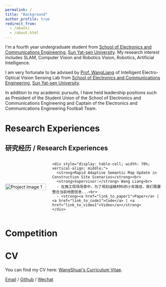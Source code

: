 ```yaml
---
permalink: /
title: "Background"
author_profile: true
redirect_from: 
  - /about/
  - /about.html
---
```

I'm a fourth year undergraduate student from [School of Electronics and Communications Engineering](https://sece.sysu.edu.cn/), [Sun Yat-sen University](https://www.sysu.edu.cn/). My research interest includes SLAM, Computer Vision and Robotics Vision, Robotics, Artificial Intelligence.

I am very fortunate to be advised by [Prof. WangLiang](https://sece.sysu.edu.cn/szll/js/1361718.htm) of Intelligent Electro-Optical Vision Sensing Lab from [School of Electronics and Communications Engineering](https://sece.sysu.edu.cn/), [Sun Yat-sen University](https://www.sysu.edu.cn/).

In addition to my academic pursuits, I have held leadership positions such as President of the Student Union of the School of Electronics and Communications Engineering and Captain of the Electronics and Communications Engineering Football Team.

Research Experiences
========
## 研究经历 / Research Experiences

<div style="display: table; width: 100%; border-collapse: collapse;">

  <div style="display: table-row;">
    <div style="display: table-cell; width: 30%; padding-right: 20px; vertical-align: middle;">
      <img src="https://raw.githubusercontent.com/wangsh386/wangshuai.github.io/master/images/mstile-70x70.png" alt="Project Image 1" style="width: 100%; height: auto;"/>
    </div>

    <div style="display: table-cell; width: 70%; vertical-align: middle;">
      <strong>Rapid Adaptive Semantic Map Update in Construction Site Scenarios</strong><br>
      <strong>Supervisor:</strong> Wang Liang<br>
      - 在施工现场场景中，为了规划运输材料的小车路径，我们需要整合当前地图信息...<br>
      - <strong><a href="link_to_paper1">Paper</a> | <a href="link_to_code1">Code</a> | <a href="link_to_video1">Video</a></strong>
    </div>
  </div>

</div>





Competition
========




CV
========
You can find my CV here: [WangShuai's Curriculum Vitae](https://github.com/wangsh386/wangshuai.github.io/tree/master/assets/CVWangShuai.pdf).


[Email](mailto:15928277030@163.com) / [Github](https://github.com/wangsh386) / [Wechat](../images/wechat.jpg) 
